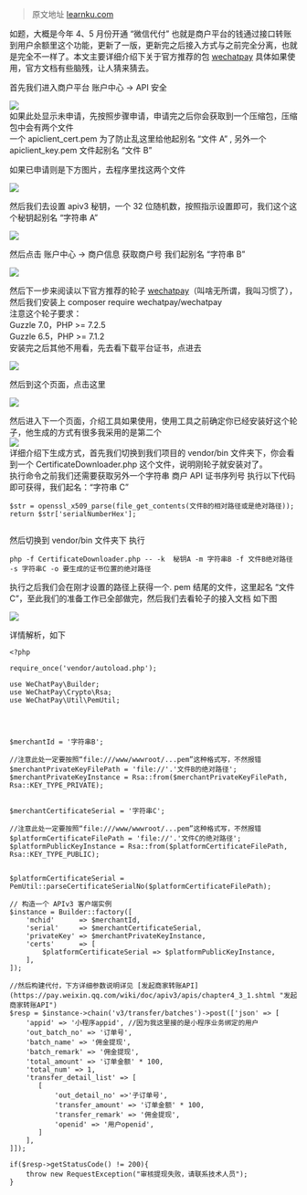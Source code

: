 > 原文地址 [learnku.com](https://learnku.com/articles/68805)



如题，大概是今年 4、5 月份开通 “微信代付” 也就是商户平台的钱通过接口转账到用户余额里这个功能，更新了一版，更新完之后接入方式与之前完全分离，也就是完全不一样了。本文主要详细介绍下关于官方推荐的包 [wechatpay](https://github.com/wechatpay-apiv3/wechatpay-php "wechatpay") 具体如果使用，官方文档有些脑残，让人猜来猜去。

首先我们进入商户平台 账户中心 -> API 安全

![](https://cdn.learnku.com/uploads/images/202206/17/50708/Ta1i1aemoK.png!large)  
如果此处显示未申请，先按照步骤申请，申请完之后你会获取到一个压缩包，压缩包中会有两个文件  
一个 apiclient_cert.pem 为了防止乱这里给他起别名 “文件 A” , 另外一个 apiclient_key.pem 文件起别名 “文件 B”

如果已申请则是下方图片，去程序里找这两个文件

![](https://cdn.learnku.com/uploads/images/202206/17/50708/qTVS889I2v.png!large)

然后我们去设置 apiv3 秘钥，一个 32 位随机数，按照指示设置即可，我们这个这个秘钥起别名 “字符串 A”

![](https://cdn.learnku.com/uploads/images/202206/17/50708/PzFhpEOmcu.png!large)

然后点击 账户中心 -> 商户信息 获取商户号 我们起别名 “字符串 B”

![](https://cdn.learnku.com/uploads/images/202206/17/50708/uV6xty9eXs.png!large)

然后下一步来阅读以下官方推荐的轮子 [wechatpay](https://github.com/wechatpay-apiv3/wechatpay-php "wechatpay")（叫啥无所谓，我叫习惯了），然后我们安装上 composer require wechatpay/wechatpay  
注意这个轮子要求：  
Guzzle 7.0，PHP >= 7.2.5  
Guzzle 6.5，PHP >= 7.1.2  
安装完之后其他不用看，先去看下载平台证书，点进去

![](https://cdn.learnku.com/uploads/images/202206/17/50708/WMxvR6F03y.png!large)

然后到这个页面，点击这里

![](https://cdn.learnku.com/uploads/images/202206/17/50708/XdVm0u9mAU.png!large)

然后进入下一个页面，介绍工具如果使用，使用工具之前确定你已经安装好这个轮子，他生成的方式有很多我采用的是第二个  
![](https://cdn.learnku.com/uploads/images/202206/17/50708/wqTteoaKVS.png!large)  
详细介绍下生成方式，首先我们切换到我们项目的 vendor/bin 文件夹下，你会看到一个 CertificateDownloader.php 这个文件，说明刚轮子就安装对了。  
执行命令之前我们还需要获取另外一个字符串 商户 API 证书序列号 执行以下代码即可获得，我们起名：“字符串 C”

```
$str = openssl_x509_parse(file_get_contents(文件B的相对路径或是绝对路径));
return $str['serialNumberHex'];


```

然后切换到 vendor/bin 文件夹下 执行

```
php -f CertificateDownloader.php -- -k  秘钥A -m 字符串B -f 文件B绝对路径 -s 字符串C -o 要生成的证书位置的绝对路径

```

执行之后我们会在刚才设置的路径上获得一个. pem 结尾的文件，这里起名 “文件 C”，至此我们的准备工作已全部做完，然后我们去看轮子的接入文档 如下图

![](https://cdn.learnku.com/uploads/images/202206/17/50708/IZJeosCdda.png!large)

详情解析，如下

```
<?php

require_once('vendor/autoload.php');

use WeChatPay\Builder;
use WeChatPay\Crypto\Rsa;
use WeChatPay\Util\PemUtil;




$merchantId = '字符串B';

//注意此处一定要按照“file:///www/wwwroot/...pem”这种格式写，不然报错
$merchantPrivateKeyFilePath = 'file://'.'文件B的绝对路径'; 
$merchantPrivateKeyInstance = Rsa::from($merchantPrivateKeyFilePath, Rsa::KEY_TYPE_PRIVATE);


$merchantCertificateSerial = '字符串C';

//注意此处一定要按照“file:///www/wwwroot/...pem”这种格式写，不然报错
$platformCertificateFilePath = 'file://'.'文件C的绝对路径';
$platformPublicKeyInstance = Rsa::from($platformCertificateFilePath, Rsa::KEY_TYPE_PUBLIC);


$platformCertificateSerial = PemUtil::parseCertificateSerialNo($platformCertificateFilePath);

// 构造一个 APIv3 客户端实例
$instance = Builder::factory([
    'mchid'      => $merchantId,
    'serial'     => $merchantCertificateSerial,
    'privateKey' => $merchantPrivateKeyInstance,
    'certs'      => [
        $platformCertificateSerial => $platformPublicKeyInstance,
    ],
]);

//然后构建代付，下方详细参数说明详见 [发起商家转账API](https://pay.weixin.qq.com/wiki/doc/apiv3/apis/chapter4_3_1.shtml "发起商家转账API")
$resp = $instance->chain('v3/transfer/batches')->post(['json' => [
    'appid' => '小程序appid', //因为我这里接的是小程序业务绑定的用户
    'out_batch_no' => '订单号',
    'batch_name' => '佣金提现',
    'batch_remark' => '佣金提现',
    'total_amount' => '订单金额' * 100,
    'total_num' => 1,
    'transfer_detail_list' => [
       [
           'out_detail_no' =>'子订单号',
           'transfer_amount' => '订单金额' * 100,
           'transfer_remark' => '佣金提现',
           'openid' => '用户openid',
       ]
    ],
]]);

if($resp->getStatusCode() != 200){
    throw new RequestException("审核提现失败，请联系技术人员");
}

```
